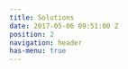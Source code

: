 ```yaml
---
title: Solutions
date: 2017-05-06 09:51:00 Z
position: 2
navigation: header
has-menu: true
---
```


